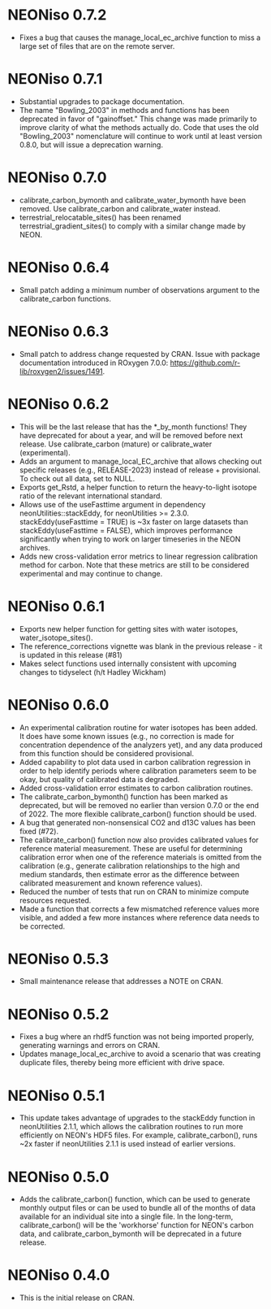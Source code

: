 # NEONiso 0.7.2

* Fixes a bug that causes the manage_local_ec_archive function
to miss a large set of files that are on the remote server.

# NEONiso 0.7.1

* Substantial upgrades to package documentation.
* The name "Bowling_2003" in methods and functions has been deprecated in
favor of "gainoffset." This change was made primarily to improve clarity of
what the methods actually do. Code that uses the old "Bowling_2003" nomenclature
will continue to work until at least version 0.8.0, but will issue a deprecation
warning.

# NEONiso 0.7.0

* calibrate_carbon_bymonth and calibrate_water_bymonth have been removed. Use
calibrate_carbon and calibrate_water instead.
* terrestrial_relocatable_sites() has been renamed terrestrial_gradient_sites()
to comply with a similar change made by NEON.

# NEONiso 0.6.4

* Small patch adding a minimum number of observations argument to the 
calibrate_carbon functions.

# NEONiso 0.6.3

* Small patch to address change requested by CRAN. Issue with package documentation 
introduced in ROxygen 7.0.0: https://github.com/r-lib/roxygen2/issues/1491. 

# NEONiso 0.6.2

* This will be the last release that has the *_by_month functions! They have
deprecated for about a year, and will be removed before next release. Use
calibrate_carbon (mature) or calibrate_water (experimental).
* Adds an argument to manage_local_EC_archive that allows checking out
specific releases (e.g., RELEASE-2023) instead of release + provisional. To check
out all data, set to NULL.
* Exports get_Rstd, a helper function to return the heavy-to-light isotope
ratio of the relevant international standard.
* Allows use of the useFasttime argument in dependency neonUtilities::stackEddy, 
for neonUtilities >= 2.3.0. stackEddy(useFasttime = TRUE) is ~3x faster on large
datasets than stackEddy(useFasttime = FALSE), which improves performance significantly
when trying to work on larger timeseries in the NEON archives.
* Adds new cross-validation error metrics to linear regression calibration method
for carbon. Note that these metrics are still to be considered experimental and
may continue to change.

# NEONiso 0.6.1

* Exports new helper function for getting sites with water isotopes, 
water_isotope_sites().
* The reference_corrections vignette was blank in the previous release - 
it is updated in this release (#81)
* Makes select functions used internally consistent with upcoming changes
to tidyselect (h/t Hadley Wickham)

# NEONiso 0.6.0

* An experimental calibration routine for water isotopes has been added. It does
have some known issues (e.g., no correction is made for concentration dependence
of the analyzers yet), and any data produced from this function should be considered
provisional.
* Added capability to plot data used in carbon calibration regression in order
to help identify periods where calibration parameters seem to be okay, but
quality of calibrated data is degraded.
* Added cross-validation error estimates to carbon calibration routines.
* The calibrate_carbon_bymonth() function has been marked as deprecated, but will
be removed no earlier than version 0.7.0 or the end of 2022. 
The more flexible calibrate_carbon() function should be used.
* A bug that generated non-nonsensical CO2 and d13C values has been fixed (#72).
* The calibrate_carbon() function now also provides calibrated values for
reference material measurement. These are useful for determining calibration
error when one of the reference materials is omitted from the calibration (e.g., 
generate calibration relationships to the high and medium standards, then estimate
error as the difference between calibrated measurement and known reference values).
* Reduced the number of tests that run on CRAN to minimize compute resources requested.
* Made a function that corrects a few mismatched reference values more visible,
and added a few more instances where reference data needs to be corrected.

# NEONiso 0.5.3

* Small maintenance release that addresses a NOTE on CRAN.

# NEONiso 0.5.2

* Fixes a bug where an rhdf5 function was not being imported properly,
generating warnings and errors on CRAN.
* Updates manage_local_ec_archive to avoid a scenario that was creating
duplicate files, thereby being more efficient with drive space.

# NEONiso 0.5.1

* This update takes advantage of upgrades to the stackEddy function 
in neonUtilities 2.1.1, which allows the calibration routines to run
more efficiently on NEON's HDF5 files. For example, calibrate_carbon(),
runs ~2x faster if neonUtilities 2.1.1 is used instead of earlier versions.

# NEONiso 0.5.0

* Adds the calibrate_carbon() function, which can be used to generate
monthly output files or can be used to bundle all of the months of data
available for an individual site into a single file. In the long-term,
calibrate_carbon() will be the 'workhorse' function for NEON's carbon data,
and calibrate_carbon_bymonth will be deprecated in a future release.

# NEONiso 0.4.0

* This is the initial release on CRAN.
